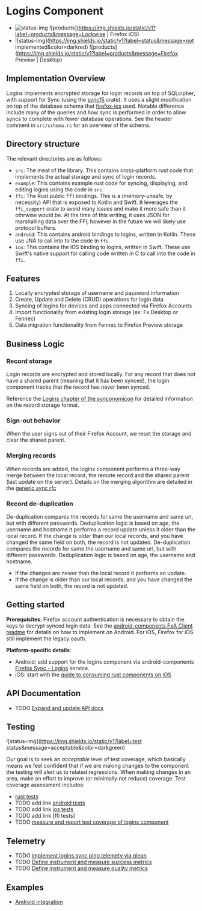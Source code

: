 # Logins Component
- ![status-img](https://img.shields.io/static/v1?label=status&message=production&color=darkgreen)
 ![products](https://img.shields.io/static/v1?label=products&message=Lockwise | Firefox iOS)
- ![status-img](https://img.shields.io/static/v1?label=status&message=not implemented&color=darkred)  ![products](https://img.shields.io/static/v1?label=products&message=Firefox Preview | Desktop)


## Implementation Overview
Logins implements encrypted storage for login records on top of SQLcipher, with
support for Sync (using the [sync15](https://github.com/mozilla/application-services/tree/master/components/sync15) crate). It uses a slight modification on top
of the database schema that [firefox-ios](https://github.com/mozilla-mobile/firefox-ios/blob/faa6a2839abf4da2c54ff1b3291174b50b31ab2c/Storage/SQL/SQLiteLogins.swift) used.  Notable difference include many of the queries and
how sync is performed in order to allow syncs to complete with
fewer database operations. See the header comment in `src/schema.rs` for an
overview of the schema.

## Directory structure
The relevant directories are as follows:

- `src`: The meat of the library. This contains cross-platform rust code that
  implements the actual storage and sync of login records.
- `example`: This contains example rust code for syncing, displaying, and
  editing logins using the code in `src`.
- `ffi`: The Rust public FFI bindings. This is a (memory-unsafe, by necessity)
  API that is exposed to Kotlin and Swift. It leverages the `ffi_support` crate
  to avoid many issues and make it more safe than it othrwise would be. At the
  time of this writing, it uses JSON for marshalling data over the FFI, however
  in the future we will likely use protocol buffers.
- `android`: This contains android bindings to logins, written in Kotlin. These
  use JNA to call into to the code in `ffi`.
- `ios`: This contains the iOS binding to logins, written in Swift. These use
  Swift's native support for calling code written in C to call into the code in
  `ffi`.

## Features
1. Locally encrypted storage of username and password information
1. Create, Update and Delete (CRUD) operations for login data
1. Syncing of logins for devices and apps connected via Firefox Accounts
1. Import functionality from existing login storage (ex: Fx Desktop or Fennec)
1. Data migration functionality from Fennec to Firefox Preview storage


## Business Logic

### Record storage

Login records are encrypted and stored locally. For any record that does not have a shared parent (meaning that it has been synced), the login component tracks that the record has never been synced.

Reference the [Logins chapter of the synconomicon](https://mozilla.github.io/application-services/synconomicon/ch01.1-logins.html) for detailed information on the record storage format.

### Sign-out behavior
When the user signs out of their Firefox Account, we reset the storage and clear the shared parent.

### Merging records
When records are added, the logins component performs a three-way merge between the local record, the remote record and the shared parent (last update on the server).  Details on the merging algorithm are detailed in the [generic sync rfc](https://github.com/mozilla/application-services/blob/1e2ba102ee1709f51d200a2dd5e96155581a81b2/docs/design/remerge/rfc.md#three-way-merge-algorithm)

### Record de-duplication

De-duplication compares the records for same the username and same url, but with different passwords.  Deduplication logic is based on age, the username and hostname it performs a record update unless it older than the local record. If the change is older than our local records, and you have changed the same field on both, the record is not updated.
De-duplication compares the records for same the username and same url, but with different passwords.  Deduplication logic is based on age, the username and hostname.
- If the changes are newer than the local record it performs an update.
- If the change is older than our local records, and you have changed the same field on both, the record is not updated.

## Getting started

**Prerequisites**: Firefox account authentication is necessary to obtain the keys to decrypt synced login data.  See the [android-components FxA Client readme](https://github.com/mozilla-mobile/android-components/blob/master/components/service/firefox-accounts/README.md) for details on how to implement on Android.  For iOS, Firefox for iOS still implement the legacy oauth.

**Platform-specific details**:
- Android: add support for the logins component via android-components [Firefox Sync - Logins](https://github.com/mozilla-mobile/android-components/blob/master/components/service/sync-logins/README.md) service.
- iOS: start with the [guide to consuming rust components on iOS](https://github.com/mozilla/application-services/blob/master/docs/howtos/consuming-rust-components-on-ios.md)

## API Documentation
- TODO [Expand and update API docs](https://github.com/mozilla/application-services/issues/1747)

## Testing
![status-img](https://img.shields.io/static/v1?label=test status&message=acceptable&color=darkgreen)

Our goal is to seek an _acceptable_ level of test coverage, which basically means we feel confident that if we are making changes to the component the testing will alert us to related regressions.  When making changes in an area, make an effort to improve (or minimally not reduce) coverage. Test coverage assessment includes:
* [rust tests](https://github.com/mozilla/application-services/blob/master/testing/sync-test/src/logins.rs)
* TODO add link [android tests]()
* TODO add link [ios tests]()
* TODO add link [ffi tests]
* TODO [measure and report test coverage of logins component](https://github.com/mozilla/application-services/issues/1745)

## Telemetry
- TODO [implement logins sync ping telemety via glean](https://github.com/mozilla/application-services/issues/1867)
- TODO [Define instrument and measure success metrics](https://github.com/mozilla/application-services/issues/1749)
- TODO [Define instrument and measure quality metrics](https://github.com/mozilla/application-services/issues/1748)

## Examples
- [Android integration](https://github.com/mozilla-mobile/android-components/blob/master/components/service/sync-logins/README.md)
